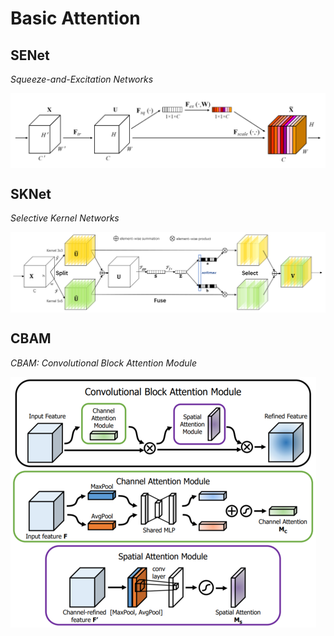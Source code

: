 # Basic Attention

## SENet
*Squeeze-and-Excitation Networks*

<img src="./img/gaozhong_forward_01.png"  style="zoom:50%"  align="center"/>

## SKNet
*Selective Kernel Networks*

<img src="./img/gaozhong_forward_02.png"  style="zoom:50%"  align="center"/>

## CBAM
*CBAM: Convolutional Block Attention Module*

<img src="./img/gaozhong_forward_03.png"  style="zoom:50%"  align="center"/>